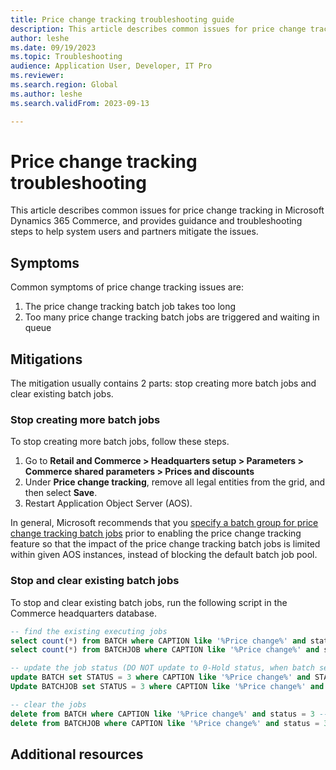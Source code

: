 ```yaml
---
title: Price change tracking troubleshooting guide 
description: This article describes common issues for price change tracking in Microsoft Dynamics 365 Commerce, and provides guidance and troubleshooting steps to help system users and partners mitigate the issues.
author: leshe
ms.date: 09/19/2023
ms.topic: Troubleshooting
audience: Application User, Developer, IT Pro
ms.reviewer: 
ms.search.region: Global
ms.author: leshe
ms.search.validFrom: 2023-09-13

---
```



# Price change tracking troubleshooting

This article describes common issues for price change tracking in Microsoft Dynamics 365 Commerce, and provides guidance and troubleshooting steps to help system users and partners mitigate the issues.


## Symptoms

Common symptoms of price change tracking issues are:
1. The price change tracking batch job takes too long
2. Too many price change tracking batch jobs are triggered and waiting in queue

## Mitigations

The mitigation usually contains 2 parts: stop creating more batch jobs and clear existing batch jobs.

### Stop creating more batch jobs

To stop creating more batch jobs, follow these steps.

1. Go to **Retail and Commerce \> Headquarters setup \> Parameters \> Commerce shared parameters \> Prices and discounts**
1. Under **Price change tracking**, remove all legal entities from the grid, and then select **Save**.
1. Restart Application Object Server (AOS).

In general, Microsoft recommends that you [specify a batch group for price change tracking batch jobs](/dynamics365/commerce/troubleshoot/price-change-tracking#specify-batch-group-for-price-change-tracking-batch-jobs) prior to enabling the price change tracking feature so that the impact of the price change tracking batch jobs is limited within given AOS instances, instead of blocking the default batch job pool.

### Stop and clear existing batch jobs 

To stop and clear existing batch jobs, run the following script in the Commerce headquarters database.

```sql
-- find the existing executing jobs
select count(*) from BATCH where CAPTION like '%Price change%' and status = 2 --executing
select count(*) from BATCHJOB where CAPTION like '%Price change%' and status = 2 --executing

-- update the job status (DO NOT update to 0-Hold status, when batch service restarts they will be picked up again) 
update BATCH set STATUS = 3 where CAPTION like '%Price change%' and STATUS = 2 --set to error
Update BATCHJOB set STATUS = 3 where CAPTION like '%Price change%' and STATUS = 2 --set to error

-- clear the jobs
delete from BATCH where CAPTION like '%Price change%' and status = 3 --error
delete from BATCHJOB where CAPTION like '%Price change%' and status = 3 --error
```

## Additional resources

<!--[Price change tracking](../price-change-tracking.md)-->
